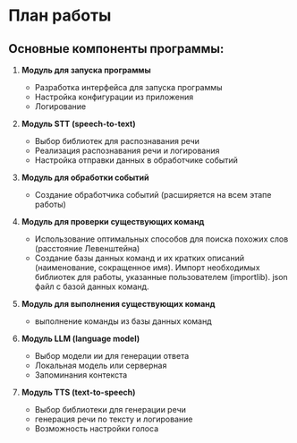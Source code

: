 # План работы

## Основные компоненты программы:

1. **Модуль для запуска программы**
   - Разработка интерфейса для запуска программы
   - Настройка конфигурации из приложения
   - Логирование

2. **Модуль STT (speech-to-text)**
   - Выбор библиотек для распознавания речи
   - Реализация распознавания речи и логирования
   - Настройка отправки данных в обработчике событий

3. **Модуль для обработки событий**
   - Создание обработчика событий (расширяется на всем этапе работы)

4. **Модуль для проверки существующих команд**
   - Использование оптимальных способов для поиска похожих слов
(расстояние Левенштейна) 
   - Создание базы данных команд и их кратких описаний (наименование, 
сокращенное имя). Импорт необходимых библиотек для работы, 
указанные пользователем (importlib). json файл с базой данных команд.

5. **Модуль для выполнения существующих команд**
   - выполнение команды из базы данных команд

6. **Модуль LLM (language model)**
   - Выбор модели ии для генерации ответа
   - Локальная модель или серверная
   - Запоминания контекста

7. **Модуль TTS (text-to-speech)**
   - Выбор библиотеки для генерации речи
   - генерация речи по тексту и логирование
   - Возможность настройки голоса

